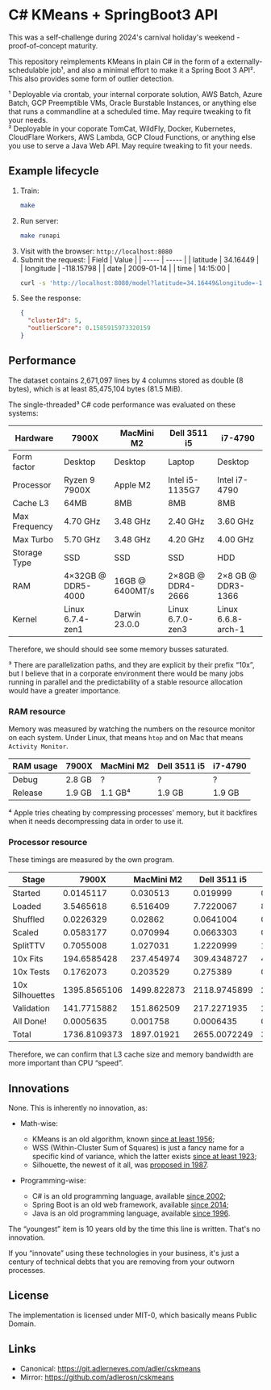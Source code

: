 # C# KMeans + SpringBoot3 API

This was a self-challenge during 2024's carnival holiday's weekend - proof-of-concept maturity.

This repository reimplements KMeans in plain C# in the form of a externally-schedulable job¹, and also a minimal effort to make it a Spring Boot 3 API². This also provides some form of outlier detection.

¹ Deployable via crontab, your internal corporate solution, AWS Batch, Azure Batch, GCP Preemptible VMs, Oracle Burstable Instances, or anything else that runs a commandline at a scheduled time. May require tweaking to fit your needs.<br>
² Deployable in your coporate TomCat, WildFly, Docker, Kubernetes, CloudFlare Workers, AWS Lambda, GCP Cloud Functions, or anything else you use to serve a Java Web API. May require tweaking to fit your needs.

## Example lifecycle

1.  Train:
    ```sh
    make
    ```
2.  Run server:
    ```sh
    make runapi
    ```
3.  Visit with the browser: `http://localhost:8080`
4.  Submit the request:
    | Field | Value |
    | ----- | ----- |
    | latitude | 34.16449 |
    | longitude | -118.15798 |
    | date | 2009-01-14 |
    | time | 14:15:00 |
    ```sh
    curl -s 'http://localhost:8080/model?latitude=34.16449&longitude=-118.15798&date=2009-01-14&time=14%3A15%3A00' | jq
    ```
5.  See the response:
    ```json
    {
      "clusterId": 5,
      "outlierScore": 0.1585915973320159
    }
    ```

## Performance

The dataset contains 2,671,097 lines by 4 columns stored as double (8 bytes), which is at least 85,475,104 bytes (81.5 MiB).

The single-threaded³ C# code performance was evaluated on these systems:

| Hardware      | 7900X              | MacMini M2      | Dell 3511 i5      | i7-4790            |
| ------------- | ------------------ | --------------- | ----------------- | ------------------ |
| Form factor   | Desktop            | Desktop         | Laptop            | Desktop            |
| Processor     | Ryzen 9 7900X      | Apple M2        | Intel i5-1135G7   | Intel i7-4790      |
| Cache L3      | 64MB               | 8MB             | 8MB               | 8MB                |
| Max Frequency | 4.70 GHz           | 3.48 GHz        | 2.40 GHz          | 3.60 GHz           |
| Max Turbo     | 5.70 GHz           | 3.48 GHz        | 4.20 GHz          | 4.00 GHz           |
| Storage Type  | SSD                | SSD             | SSD               | HDD                |
| RAM           | 4×32GB @ DDR5-4000 | 16GB @ 6400MT/s | 2×8GB @ DDR4-2666 | 2×8 GB @ DDR3-1366 |
| Kernel        | Linux 6.7.4-zen1   | Darwin 23.0.0   | Linux 6.7.0-zen3  | Linux 6.6.8-arch-1 |

Therefore, we should should see some memory busses saturated.

³ There are parallelization paths, and they are explicit by their prefix “10x”, but I believe that in a corporate environment there would be many jobs running in parallel and the predictability of a stable resource allocation would have a greater importance.

### RAM resource

Memory was measured by watching the numbers on the resource monitor on each system. Under Linux, that means `htop` and on Mac that means `Activity Monitor`.

| RAM usage | 7900X  | MacMini M2 | Dell 3511 i5 | i7-4790 |
| --------- | ------ | ---------- | ------------ | ------- |
| Debug     | 2.8 GB | ?          | ?            | ?       |
| Release   | 1.9 GB | 1.1 GB⁴    | 1.9 GB       | 1.9 GB  |

⁴ Apple tries cheating by compressing processes' memory, but it backfires when it needs decompressing data in order to use it.

### Processor resource

These timings are measured by the own program.

| Stage           | 7900X        | MacMini M2  | Dell 3511 i5 | i7-4790      |
| --------------- | ------------ | ----------- | ------------ | ------------ |
| Started         | 0.0145117    | 0.030513    | 0.019999     | 0.0237424    |
| Loaded          | 3.5465618    | 6.516409    | 7.7220067    | 8.1680365    |
| Shuffled        | 0.0226329    | 0.02862     | 0.0641004    | 0.048993     |
| Scaled          | 0.0583177    | 0.070994    | 0.0663303    | 0.0903944    |
| SplitTTV        | 0.7055008    | 1.027031    | 1.2220999    | 1.3453164    |
| 10x Fits        | 194.6585428  | 237.454974  | 309.4348727  | 405.7263568  |
| 10x Tests       | 0.1762073    | 0.203529    | 0.275389     | 0.3948622    |
| 10x Silhouettes | 1395.8565106 | 1499.822873 | 2118.9745899 | 2955.7305509 |
| Validation      | 141.7715882  | 151.862509  | 217.2271935  | 299.9685991  |
| All Done!       | 0.0005635    | 0.001758    | 0.0006435    | 0.0006692    |
| Total           | 1736.8109373 | 1897.01921  | 2655.0072249 | 3671.4975209 |

Therefore, we can confirm that L3 cache size and memory bandwidth are more important than CPU “speed”.

## Innovations

None. This is inherently no innovation, as:

- Math-wise:

  - KMeans is an old algorithm, known [since at least 1956](https://stats.stackexchange.com/a/82740);
  - WSS (Within-Cluster Sum of Squares) is just a fancy name for a specific kind of variance, which the latter exists [since at least 1923](https://link.springer.com/chapter/10.1007/978-1-4612-6079-0_4);
  - Silhouette, the newest of it all, was [proposed in 1987](<https://en.wikipedia.org/wiki/Silhouette_(clustering)>).

- Programming-wise:
  - C# is an old programming language, available [since 2002](https://learn.microsoft.com/en-us/dotnet/csharp/whats-new/csharp-version-history#c-version-10-1);
  - Spring Boot is an old web framework, available [since 2014](https://spring.io/blog/2014/04/01/spring-boot-1-0-ga-released);
  - Java is an old programming language, available [since 1996](https://en.wikipedia.org/wiki/Java_version_history#Release_table).

The “youngest” item is 10 years old by the time this line is written. That's no innovation.

If you “innovate” using these technologies in your business, it's just a century of technical debts that you are removing from your outworn processes.

## License

The implementation is licensed under MIT-0, which basically means Public Domain.

## Links

- Canonical: https://git.adlerneves.com/adler/cskmeans
- Mirror: https://github.com/adlerosn/cskmeans
